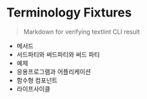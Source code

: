 # Terminology Fixtures

> Markdown for verifying textlint CLI result

- 메서드
- 서드파티와 써드파티와 써드 파티
- 예제
- 응용프로그램과 어플리케이션
- 함수형 컴포넌트
- 라이프사이클

